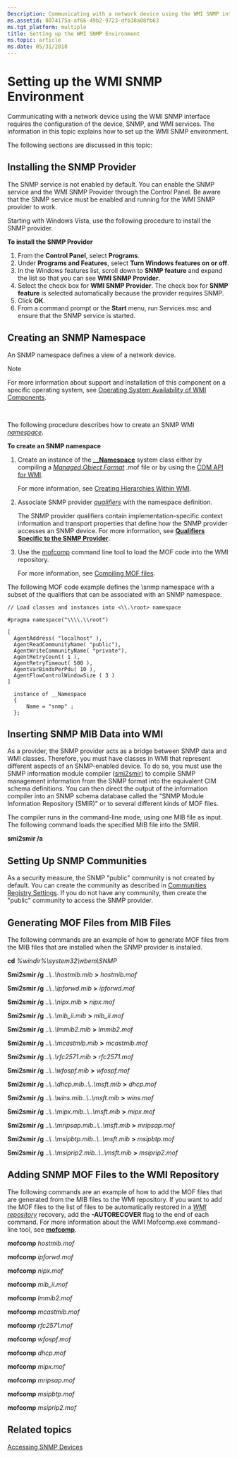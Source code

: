 ```yaml
---
Description: Communicating with a network device using the WMI SNMP interface requires the configuration of the device, SNMP, and WMI services. The information in this topic explains how to set up the WMI SNMP environment.
ms.assetid: 8074175a-af66-49b2-9723-dfb38a08fb63
ms.tgt_platform: multiple
title: Setting up the WMI SNMP Environment
ms.topic: article
ms.date: 05/31/2018
---
```


# Setting up the WMI SNMP Environment

Communicating with a network device using the WMI SNMP interface requires the configuration of the device, SNMP, and WMI services. The information in this topic explains how to set up the WMI SNMP environment.

The following sections are discussed in this topic:

## Installing the SNMP Provider

The SNMP service is not enabled by default. You can enable the SNMP service and the WMI SNMP Provider through the Control Panel. Be aware that the SNMP service must be enabled and running for the WMI SNMP provider to work.

Starting with Windows Vista, use the following procedure to install the SNMP provider.

**To install the SNMP Provider**

1.  From the **Control Panel**, select **Programs**.
2.  Under **Programs and Features**, select **Turn Windows features on or off**.
3.  In the Windows features list, scroll down to **SNMP feature** and expand the list so that you can see **WMI SNMP Provider**.
4.  Select the check box for **WMI SNMP Provider**. The check box for **SNMP feature** is selected automatically because the provider requires SNMP.
5.  Click **OK**.
6.  From a command prompt or the **Start** menu, run Services.msc and ensure that the SNMP service is started.

## Creating an SNMP Namespace

An SNMP namespace defines a view of a network device.

> [!Note]  
> For more information about support and installation of this component on a specific operating system, see [Operating System Availability of WMI Components](operating-system-availability-of-wmi-components.md).

 

The following procedure describes how to create an SNMP WMI [*namespace*](gloss-n.md).

**To create an SNMP namespace**

1.  Create an instance of the [**\_\_Namespace**](--namespace.md) system class either by compiling a [*Managed Object Format*](gloss-m.md) .mof file or by using the [COM API for WMI](com-api-for-wmi.md).

    For more information, see [Creating Hierarchies Within WMI](creating-hierarchies-within-wmi.md).

2.  Associate SNMP provider [*qualifiers*](gloss-q.md) with the namespace definition.

    The SNMP provider qualifiers contain implementation-specific context information and transport properties that define how the SNMP provider accesses an SNMP device. For more information, see [**Qualifiers Specific to the SNMP Provider**](qualifiers-specific-to-the-snmp-provider.md).

3.  Use the [mofcomp](mofcomp.md) command line tool to load the MOF code into the WMI repository.

    For more information, see [Compiling MOF files](compiling-mof-files.md).

The following MOF code example defines the \\snmp namespace with a subset of the qualifiers that can be associated with an SNMP namespace.

``` syntax
// Load classes and instances into <\\.\root> namespace

#pragma namespace("\\\\.\\root")               

[ 
  AgentAddress( "localhost" ), 
  AgentReadCommunityName( "public"), 
  AgentWriteCommunityName( "private"), 
  AgentRetryCount( 1 ), 
  AgentRetryTimeout( 500 ), 
  AgentVarBindsPerPdu( 10 ),
  AgentFlowControlWindowSize ( 3 ) 
]

  instance of __Namespace
  {
      Name = "snmp" ;
  };
```

## Inserting SNMP MIB Data into WMI

As a provider, the SNMP provider acts as a bridge between SNMP data and WMI classes. Therefore, you must have classes in WMI that represent different aspects of an SNMP-enabled device. To do so, you must use the SNMP information module compiler ([smi2smir](smi2smir.md)) to compile SNMP management information from the SNMP format into the equivalent CIM schema definitions. You can then direct the output of the information compiler into an SNMP schema database called the "SNMP Module Information Repository (SMIR)" or to several different kinds of MOF files.

The compiler runs in the command-line mode, using one MIB file as input. The following command loads the specified MIB file into the SMIR.

**smi2smir /a** *<MIB file>*

## Setting Up SNMP Communities

As a security measure, the SNMP "public" community is not created by default. You can create the community as described in [Communities Registry Settings](/previous-versions/windows/embedded/ms907028(v=msdn.10)). If you do not have any community, then create the "public" community to access the SNMP provider.

## Generating MOF Files from MIB Files

The following commands are an example of how to generate MOF files from the MIB files that are installed when the SNMP provider is installed.

**cd** *%windir%\\system32\\wbem\\SNMP*

**Smi2smir /g** *..\\..\\hostmib.mib* **>** *hostmib.mof*

**Smi2smir /g** *..\\..\\ipforwd.mib* **>** *ipforwd.mof*

**Smi2smir /g** *..\\..\\nipx.mib* **>** *nipx.mof*

**Smi2smir /g** *..\\..\\mib\_ii.mib* **>** *mib\_ii.mof*

**Smi2smir /g** *..\\..\\lmmib2.mib* **>** *lmmib2.mof*

**Smi2smir /g** *..\\..\\mcastmib.mib* **>** *mcastmib.mof*

**Smi2smir /g** *..\\..\\rfc2571.mib* **>** *rfc2571.mof*

**Smi2smir /g** *..\\..\\wfospf.mib* **>** *wfospf.mof*

**Smi2smir /g** *..\\..\\dhcp.mib..\\..\\msft.mib* **>** *dhcp.mof*

**Smi2smir /g** *..\\..\\wins.mib..\\..\\msft.mib* **>** *wins.mof*

**Smi2smir /g** *..\\..\\mipx.mib..\\..\\msft.mib* **>** *mipx.mof*

**Smi2smir /g** *..\\..\\mripsap.mib..\\..\\msft.mib* **>** *mripsap.mof*

**Smi2smir /g** *..\\..\\msipbtp.mib..\\..\\msft.mib* **>** *msipbtp.mof*

**Smi2smir /g** *..\\..\\msiprip2.mib..\\..\\msft.mib* **>** *msiprip2.mof*

## Adding SNMP MOF Files to the WMI Repository

The following commands are an example of how to add the MOF files that are generated from the MIB files to the WMI repository. If you want to add the MOF files to the list of files to be automatically restored in a [*WMI repository*](gloss-w.md) recovery, add the **-AUTORECOVER** flag to the end of each command. For more information about the WMI Mofcomp.exe command-line tool, see [**mofcomp**](mofcomp.md).

**mofcomp** *hostmib.mof*

**mofcomp** *ipforwd.mof*

**mofcomp** *nipx.mof*

**mofcomp** *mib\_ii.mof*

**mofcomp** *lmmib2.mof*

**mofcomp** *mcastmib.mof*

**mofcomp** *rfc2571.mof*

**mofcomp** *wfospf.mof*

**mofcomp** *dhcp.mof*

**mofcomp** *mipx.mof*

**mofcomp** *mripsap.mof*

**mofcomp** *msipbtp.mof*

**mofcomp** *msiprip2.mof*

## Related topics

<dl> <dt>

[Accessing SNMP Devices](accessing-snmp-devices.md)
</dt> </dl>

 

 